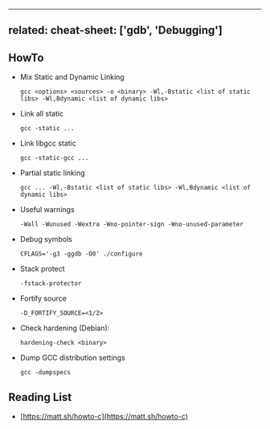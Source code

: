 ---
related:
  cheat-sheet: ['gdb', 'Debugging']
--

## HowTo

-   Mix Static and Dynamic Linking

        gcc <options> <sources> -o <binary> -Wl,-Bstatic <list of static libs> -Wl,Bdynamic <list of dynamic libs>

-   Link all static

        gcc -static ...

-   Link libgcc static

        gcc -static-gcc ...

-   Partial static linking

        gcc ... -Wl,-Bstatic <list of static libs> -Wl,Bdynamic <list of dynamic libs>

-   Useful warnings

        -Wall -Wunused -Wextra -Wno-pointer-sign -Wno-unused-parameter

-   Debug symbols

        CFLAGS='-g3 -ggdb -O0' ./configure

-   Stack protect

        -fstack-protector

-   Fortify source

        -D_FORTIFY_SOURCE=<1/2>

-   Check hardening (Debian):

        hardening-check <binary>

-   Dump GCC distribution settings

        gcc -dumpspecs

## Reading List

-   [https://matt.sh/howto-c](https://matt.sh/howto-c)

